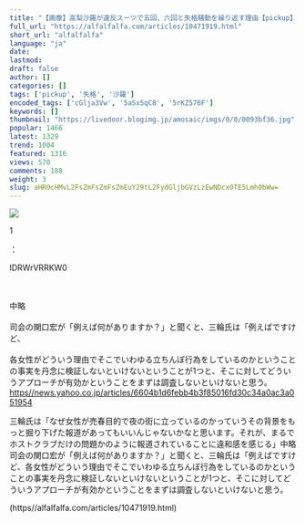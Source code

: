 ```yaml
---
title: "【画像】高梨沙羅が違反スーツで五回、六回と失格騒動を繰り返す理由【pickup】 "
full_url: "https://alfalfalfa.com/articles/10471919.html"
short_url: "alfalfalfa"
language: "ja"
date: 
lastmod: 
draft: false
author: []
categories: []
tags: ['pickup', '失格', '沙羅']
encoded_tags: ['cGlja3Vw', '5aSx5qC8', '5rKZ576F']
keywords: []
thumbnail: "https://livedoor.blogimg.jp/amosaic/imgs/0/0/0093bf36.jpg"
popular: 1466
latest: 1329
trend: 1004
featured: 1316
views: 570
comments: 188
weight: 3
slug: aHR0cHMvL2FsZmFsZmFsZmEuY29tL2FydGljbGVzLzEwNDcxOTE5Lmh0bWw=
---
```


![](https://livedoor.blogimg.jp/amosaic/imgs/0/0/0093bf36.jpg)

<div><p class='res_info'><p class='res_num'>1</p>：<p class='res_name'></p><p class='res_matome'><p class='res_id'>IDRWrVRRKW0</p></p></p><br> <br> 中略<br> <br> 司会の関口宏が「例えば何がありますか？」と聞くと、三輪氏は「例えばですけど、<br> <br> 各女性がどういう理由でそこでいわゆる立ちんぼ行為をしているのかということの事実を丹念に検証しないといけないということが1つと、そこに対してどういうアプローチが有効かということをまずは調査しないといけないと思う。<br> <a href='https//news.yahoo.co.jp/articles/6604b1d6febb4b3f85016fd30c34a0ac3a051954' target='_blank' rel='nofollow'>https//news.yahoo.co.jp/articles/6604b1d6febb4b3f85016fd30c34a0ac3a051954</a><p>三輪氏は「なぜ女性が売春目的で夜の街に立っているのかっていうその背景をもっと掘り下げた報道があってもいいんじゃないかなと思います。それが、まるでホストクラブだけの問題かのように報道されていることに違和感を感じる」中略司会の関口宏が「例えば何がありますか？」と聞くと、三輪氏は「例えばですけど、各女性がどういう理由でそこでいわゆる立ちんぼ行為をしているのかということの事実を丹念に検証しないといけないということが1つと、そこに対してどういうアプローチが有効かということをまずは調査しないといけないと思う。</p></div>

(https//alfalfalfa.com/articles/10471919.html)
